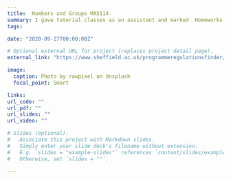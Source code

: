 ```yaml
---
title:  Numbers and Groups MAS114
summary: I gave tutorial classes as an assistant and marked  Homeworks in Spring semester 2020-2021
tags:

date: "2020-09-27T00:00:00Z"

# Optional external URL for project (replaces project detail page).
external_link: "https://www.sheffield.ac.uk/programmeregulationsfinder/unit?code=MAS114&org=SHEFFIELD&start=26-Sep-2011&loc=SHEFFIELD&cal=ACAD%20YR&year=2020"

image:
  caption: Photo by rawpixel on Unsplash
  focal_point: Smart

links:
url_code: ""
url_pdf: ""
url_slides: ""
url_video: ""

# Slides (optional).
#   Associate this project with Markdown slides.
#   Simply enter your slide deck's filename without extension.
#   E.g. `slides = "example-slides"` references `content/slides/example-slides.md`.
#   Otherwise, set `slides = ""`.

---
```



